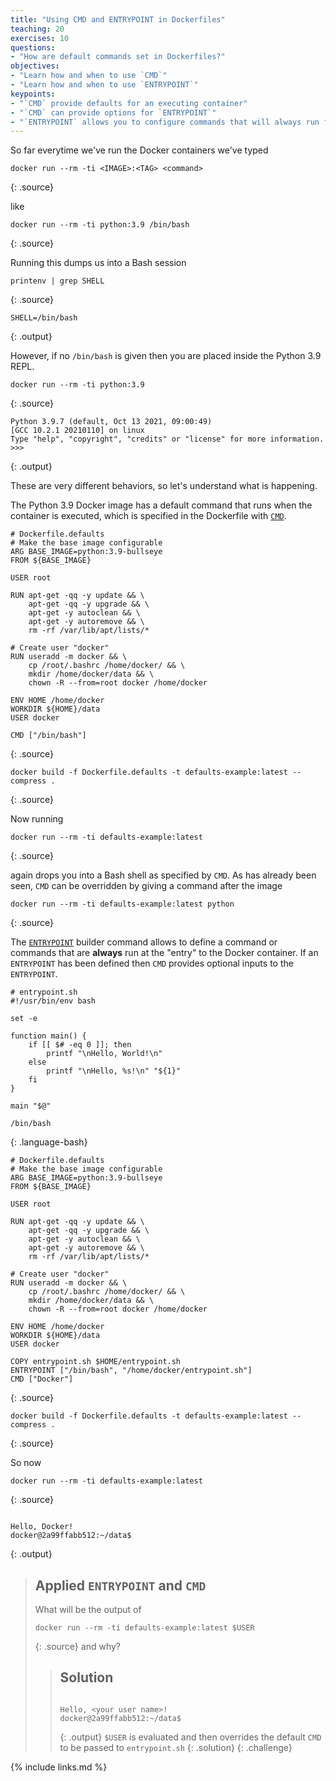 ```yaml
---
title: "Using CMD and ENTRYPOINT in Dockerfiles"
teaching: 20
exercises: 10
questions:
- "How are default commands set in Dockerfiles?"
objectives:
- "Learn how and when to use `CMD`"
- "Learn how and when to use `ENTRYPOINT`"
keypoints:
- "`CMD` provide defaults for an executing container"
- "`CMD` can provide options for `ENTRYPOINT`"
- "`ENTRYPOINT` allows you to configure commands that will always run for an executing container"
---
```


So far everytime we've run the Docker containers we've typed

~~~
docker run --rm -ti <IMAGE>:<TAG> <command>
~~~
{: .source}

like

~~~
docker run --rm -ti python:3.9 /bin/bash
~~~
{: .source}

Running this dumps us into a Bash session

~~~
printenv | grep SHELL
~~~
{: .source}

~~~
SHELL=/bin/bash
~~~
{: .output}

However, if no `/bin/bash` is given then you are placed inside the Python 3.9 REPL.

~~~
docker run --rm -ti python:3.9
~~~
{: .source}

~~~
Python 3.9.7 (default, Oct 13 2021, 09:00:49)
[GCC 10.2.1 20210110] on linux
Type "help", "copyright", "credits" or "license" for more information.
>>>
~~~
{: .output}

These are very different behaviors, so let's understand what is happening.

The Python 3.9 Docker image has a default command that runs when the container is executed,
which is specified in the Dockerfile with [`CMD`][docker-docs-CMD].

~~~
# Dockerfile.defaults
# Make the base image configurable
ARG BASE_IMAGE=python:3.9-bullseye
FROM ${BASE_IMAGE}

USER root

RUN apt-get -qq -y update && \
    apt-get -qq -y upgrade && \
    apt-get -y autoclean && \
    apt-get -y autoremove && \
    rm -rf /var/lib/apt/lists/*

# Create user "docker"
RUN useradd -m docker && \
    cp /root/.bashrc /home/docker/ && \
    mkdir /home/docker/data && \
    chown -R --from=root docker /home/docker

ENV HOME /home/docker
WORKDIR ${HOME}/data
USER docker

CMD ["/bin/bash"]
~~~
{: .source}

~~~
docker build -f Dockerfile.defaults -t defaults-example:latest --compress .
~~~
{: .source}

Now running

~~~
docker run --rm -ti defaults-example:latest
~~~
{: .source}

again drops you into a Bash shell as specified by `CMD`.
As has already been seen, `CMD` can be overridden by giving a command after the image

~~~
docker run --rm -ti defaults-example:latest python
~~~
{: .source}

The [`ENTRYPOINT`][docker-docs-ENTRYPOINT] builder command allows to define a command or
commands that are **always** run at the "entry" to the Docker container.
If an `ENTRYPOINT` has been defined then `CMD` provides optional inputs to the `ENTRYPOINT`.

~~~
# entrypoint.sh
#!/usr/bin/env bash

set -e

function main() {
    if [[ $# -eq 0 ]]; then
        printf "\nHello, World!\n"
    else
        printf "\nHello, %s!\n" "${1}"
    fi
}

main "$@"

/bin/bash
~~~
{: .language-bash}

~~~
# Dockerfile.defaults
# Make the base image configurable
ARG BASE_IMAGE=python:3.9-bullseye
FROM ${BASE_IMAGE}

USER root

RUN apt-get -qq -y update && \
    apt-get -qq -y upgrade && \
    apt-get -y autoclean && \
    apt-get -y autoremove && \
    rm -rf /var/lib/apt/lists/*

# Create user "docker"
RUN useradd -m docker && \
    cp /root/.bashrc /home/docker/ && \
    mkdir /home/docker/data && \
    chown -R --from=root docker /home/docker

ENV HOME /home/docker
WORKDIR ${HOME}/data
USER docker

COPY entrypoint.sh $HOME/entrypoint.sh
ENTRYPOINT ["/bin/bash", "/home/docker/entrypoint.sh"]
CMD ["Docker"]
~~~
{: .source}

~~~
docker build -f Dockerfile.defaults -t defaults-example:latest --compress .
~~~
{: .source}

So now

~~~
docker run --rm -ti defaults-example:latest
~~~
{: .source}

~~~

Hello, Docker!
docker@2a99ffabb512:~/data$
~~~
{: .output}

> ## Applied `ENTRYPOINT` and `CMD`
>
> What will be the output of
>~~~
>docker run --rm -ti defaults-example:latest $USER
>~~~
>{: .source}
> and why?
>
> > ## Solution
> >
> >~~~
> >
> >Hello, <your user name>!
> >docker@2a99ffabb512:~/data$
> >~~~
> >{: .output}
> `$USER` is evaluated and then overrides the default `CMD` to be passed to `entrypoint.sh`
> {: .solution}
{: .challenge}

[docker-docs-CMD]: https://docs.docker.com/engine/reference/builder/#cmd
[docker-docs-ENTRYPOINT]: https://docs.docker.com/engine/reference/builder/#entrypoint

{% include links.md %}
